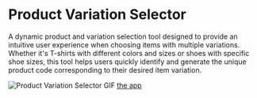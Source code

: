 
# Product Variation Selector

A dynamic product and variation selection tool designed to provide an intuitive user experience when choosing items with multiple variations. Whether it's T-shirts with different colors and sizes or shoes with specific shoe sizes, this tool helps users quickly identify and generate the unique product code corresponding to their desired item variation.

![Product Variation Selector GIF](https://i.imgur.com/7Ntabq9.gif)
[the app](https://variation-selector.netlify.app/)


